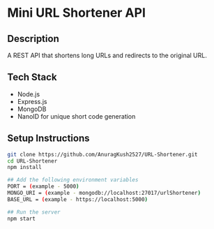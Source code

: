 # Mini URL Shortener API

## Description

A REST API that shortens long URLs and redirects to the original URL.

## Tech Stack

- Node.js
- Express.js
- MongoDB
- NanoID for unique short code generation

## Setup Instructions

```bash
git clone https://github.com/AnuragKush2527/URL-Shortener.git
cd URL-Shortener
npm install

## Add the following environment variables
PORT = (example - 5000)
MONGO_URI = (example - mongodb://localhost:27017/urlShortener)
BASE_URL = (example - https://localhost:5000)

## Run the server
npm start
```
